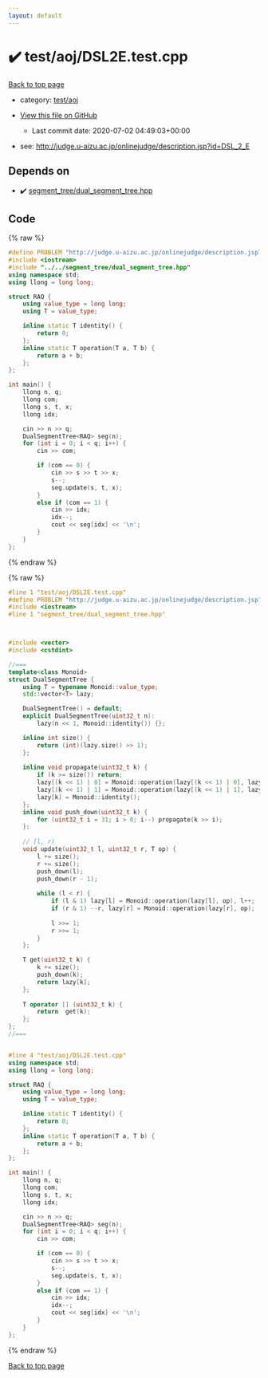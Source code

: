 ```yaml
---
layout: default
---
```


<!-- mathjax config similar to math.stackexchange -->
<script type="text/javascript" async
  src="https://cdnjs.cloudflare.com/ajax/libs/mathjax/2.7.5/MathJax.js?config=TeX-MML-AM_CHTML">
</script>
<script type="text/x-mathjax-config">
  MathJax.Hub.Config({
    TeX: { equationNumbers: { autoNumber: "AMS" }},
    tex2jax: {
      inlineMath: [ ['$','$'] ],
      processEscapes: true
    },
    "HTML-CSS": { matchFontHeight: false },
    displayAlign: "left",
    displayIndent: "2em"
  });
</script>

<script type="text/javascript" src="https://cdnjs.cloudflare.com/ajax/libs/jquery/3.4.1/jquery.min.js"></script>
<script src="https://cdn.jsdelivr.net/npm/jquery-balloon-js@1.1.2/jquery.balloon.min.js" integrity="sha256-ZEYs9VrgAeNuPvs15E39OsyOJaIkXEEt10fzxJ20+2I=" crossorigin="anonymous"></script>
<script type="text/javascript" src="../../../assets/js/copy-button.js"></script>
<link rel="stylesheet" href="../../../assets/css/copy-button.css" />


# :heavy_check_mark: test/aoj/DSL2E.test.cpp

<a href="../../../index.html">Back to top page</a>

* category: <a href="../../../index.html#0d0c91c0cca30af9c1c9faef0cf04aa9">test/aoj</a>
* <a href="{{ site.github.repository_url }}/blob/master/test/aoj/DSL2E.test.cpp">View this file on GitHub</a>
    - Last commit date: 2020-07-02 04:49:03+00:00


* see: <a href="http://judge.u-aizu.ac.jp/onlinejudge/description.jsp?id=DSL_2_E">http://judge.u-aizu.ac.jp/onlinejudge/description.jsp?id=DSL_2_E</a>


## Depends on

* :heavy_check_mark: <a href="../../../library/segment_tree/dual_segment_tree.hpp.html">segment_tree/dual_segment_tree.hpp</a>


## Code

<a id="unbundled"></a>
{% raw %}
```cpp
#define PROBLEM "http://judge.u-aizu.ac.jp/onlinejudge/description.jsp?id=DSL_2_E"
#include <iostream>
#include "../../segment_tree/dual_segment_tree.hpp"
using namespace std;
using llong = long long;

struct RAQ {
    using value_type = long long;
    using T = value_type;

    inline static T identity() {
        return 0;
    };
    inline static T operation(T a, T b) {
        return a + b;
    };
};

int main() {
    llong n, q;
    llong com;
    llong s, t, x;
    llong idx;

    cin >> n >> q;
    DualSegmentTree<RAQ> seg(n);
    for (int i = 0; i < q; i++) {
        cin >> com;

        if (com == 0) {
            cin >> s >> t >> x;
            s--;
            seg.update(s, t, x);
        }
        else if (com == 1) {
            cin >> idx;
            idx--;
            cout << seg[idx] << '\n';
        }
    }
};

```
{% endraw %}

<a id="bundled"></a>
{% raw %}
```cpp
#line 1 "test/aoj/DSL2E.test.cpp"
#define PROBLEM "http://judge.u-aizu.ac.jp/onlinejudge/description.jsp?id=DSL_2_E"
#include <iostream>
#line 1 "segment_tree/dual_segment_tree.hpp"



#include <vector>
#include <cstdint>

//===
template<class Monoid>
struct DualSegmentTree {
    using T = typename Monoid::value_type;
    std::vector<T> lazy;

    DualSegmentTree() = default;
    explicit DualSegmentTree(uint32_t n):
        lazy(n << 1, Monoid::identity()) {};

    inline int size() {
        return (int)(lazy.size() >> 1);
    };
    
    inline void propagate(uint32_t k) {
        if (k >= size()) return;
        lazy[(k << 1) | 0] = Monoid::operation(lazy[(k << 1) | 0], lazy[k]);
        lazy[(k << 1) | 1] = Monoid::operation(lazy[(k << 1) | 1], lazy[k]);
        lazy[k] = Monoid::identity();
    };
    inline void push_down(uint32_t k) {
        for (uint32_t i = 31; i > 0; i--) propagate(k >> i);
    };
 
    // [l, r)
    void update(uint32_t l, uint32_t r, T op) {
        l += size();
        r += size();
        push_down(l);
        push_down(r - 1);
         
        while (l < r) {
            if (l & 1) lazy[l] = Monoid::operation(lazy[l], op), l++;
            if (r & 1) --r, lazy[r] = Monoid::operation(lazy[r], op);
 
            l >>= 1;
            r >>= 1;
        }
    };

    T get(uint32_t k) {
        k += size();
        push_down(k);
        return lazy[k];
    };
 
    T operator [] (uint32_t k) {
        return  get(k);
    };
};
//===


#line 4 "test/aoj/DSL2E.test.cpp"
using namespace std;
using llong = long long;

struct RAQ {
    using value_type = long long;
    using T = value_type;

    inline static T identity() {
        return 0;
    };
    inline static T operation(T a, T b) {
        return a + b;
    };
};

int main() {
    llong n, q;
    llong com;
    llong s, t, x;
    llong idx;

    cin >> n >> q;
    DualSegmentTree<RAQ> seg(n);
    for (int i = 0; i < q; i++) {
        cin >> com;

        if (com == 0) {
            cin >> s >> t >> x;
            s--;
            seg.update(s, t, x);
        }
        else if (com == 1) {
            cin >> idx;
            idx--;
            cout << seg[idx] << '\n';
        }
    }
};

```
{% endraw %}

<a href="../../../index.html">Back to top page</a>

